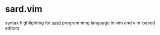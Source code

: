 # sard.vim

syntax highlighting for <a href="https://github.com/Eldyj/sard">sard</a> programming language in vim and vim-based editors
